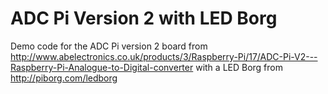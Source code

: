 ADC Pi Version 2 with LED Borg
=======
Demo code for the ADC Pi version 2 board from http://www.abelectronics.co.uk/products/3/Raspberry-Pi/17/ADC-Pi-V2---Raspberry-Pi-Analogue-to-Digital-converter with a LED Borg from http://piborg.com/ledborg
